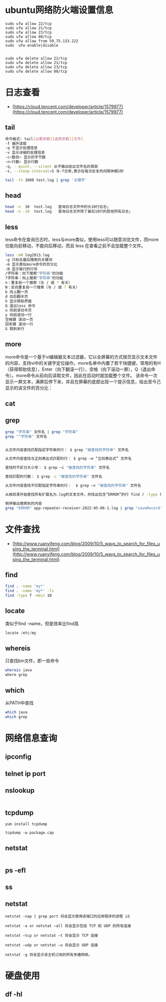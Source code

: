 # ubuntu网络防火端设置信息
```shell
sudo ufw allow 22/tcp
sudo ufw allow 21/tcp
sudo ufw allow 23/tcp
sudo ufw allow 80/tcp
sudo ufw allow from 59.75.133.222
sudo  ufw enable|disable


sudo ufw delete allow 22/tcp
sudo ufw delete allow 21/tcp
sudo ufw delete allow 23/tcp
sudo ufw delete allow 80/tcp
```
# 日志查看

- [https://cloud.tencent.com/developer/article/1579977](https://cloud.tencent.com/developer/article/1579977)



## tail 
```bash
命令格式: tail[必要参数][选择参数][文件]
-f 循环读取
-q 不显示处理信息
-v 显示详细的处理信息
-c<数目> 显示的字节数
-n<行数> 显示行数
-q, --quiet, --silent 从不输出给出文件名的首部
-s, --sleep-interval=S 与-f合用,表示在每次反复的间隔休眠S秒

tail -fn 1000 test.log | grep '关键字'
```
## head
```bash
head -n  10  test.log   查询日志文件中的头10行日志;
head -n -10  test.log   查询日志文件除了最后10行的其他所有日志;
```
## less
less命令在查询日志时，less与more类似，使用less可以随意浏览文件，而more仅能向前移动，不能向后移动，而且 less 在查看之前不会加载整个文件。
```bash
less -mN log2013.log 
-g 只标志最后搜索的关键词
-m 显示类似more命令的百分比
-N 显示每行的行号
/字符串：向下搜索"字符串"的功能
?字符串：向上搜索"字符串"的功能
n：重复前一个搜索（与 / 或 ? 有关）
N：反向重复前一个搜索（与 / 或 ? 有关）
b 向上翻一页
d 向后翻半页
h 显示帮助界面
Q 退出less 命令
u 向前滚动半页
y 向前滚动一行
空格键 滚动一页
回车键 滚动一行
G 跳到末行
```
## more
more命令是一个基于vi编辑器文本过滤器，它以全屏幕的方式按页显示文本文件的内容，支持vi中的关键字定位操作。more名单中内置了若干快捷键，常用的有H（获得帮助信息），Enter（向下翻滚一行），空格（向下滚动一屏），Q（退出命令）。more命令从前向后读取文件，因此在启动时就加载整个文件。
该命令一次显示一屏文本，满屏后停下来，并且在屏幕的底部出现一个提示信息，给出至今己显示的该文件的百分比：
## cat
## grep
```bash
grep "字符串" 文件名 | grep "字符串"
grep "^字符串" 文件名


从文件内容查找匹配指定字符串的行： $ grep "被查找的字符串" 文件名

从文件内容查找与正则表达式匹配的行： $ grep –e “正则表达式” 文件名

查找时不区分大小写： $ grep –i "被查找的字符串" 文件名

查找匹配的行数： $ grep -c "被查找的字符串" 文件名

从文件内容查找不匹配指定字符串的行：  $ grep –v "被查找的字符串" 文件名

从根目录开始查找所有扩展名为.log的文本文件，并找出包含”ERROR”的行 find / -type f -name "*.log" | xargs grep "ERROR"

倒序输出搜索到的内容
grep "ERROR" app-repeater-receiver-2022-05-06-1.log | grep "saveRecord" | sort -k2 -n -r -t:
```
# 文件查找

- [http://www.ruanyifeng.com/blog/2009/10/5_ways_to_search_for_files_using_the_terminal.html](http://www.ruanyifeng.com/blog/2009/10/5_ways_to_search_for_files_using_the_terminal.html)



## find
```bash
find . -name 'my*'
find . -name 'my*' -ls
find -type f -mmin 10
```
## locate 
类似于find -name，但是效率比find高
```sql
locate /etc/my
```
## whereis 
只查找bin文件，即一些命令
```bash
whereis java
where grep
```
## which
从PATH中查找
```bash
which java
which grep
```



# 网络信息查询
## ipconfig

## telnet ip port 

## nslookup
```gitignore

```
## tcpdump
```shell
yum install tcpdump

tcpdump -w package.cap
```

## netstat
```gitignore

```
## ps -efl

## ss 

## netstat
```
netstat -nap | grep port 将会显示使用该端口的应用程序的进程 id

netstat -a or netstat –all 将会显示包括 TCP 和 UDP 的所有连接

netstat –tcp or netstat –t 将会显示 TCP 连接

netstat –udp or netstat –u 将会显示 UDP 连接

netstat -g 将会显示该主机订阅的所有多播网络。
```

# 硬盘使用
## df -hl